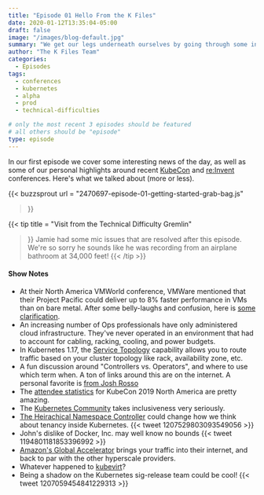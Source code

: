 ```yaml
---
title: "Episode 01 Hello From the K Files"
date: 2020-01-12T13:35:04-05:00
draft: false
image: "/images/blog-default.jpg"
summary: "We get our legs underneath ourselves by going through some interesting news items we found that morning."
author: "The K Files Team"
categories: 
  - Episodes
tags:
  - conferences
  - kubernetes
  - alpha
  - prod
  - technical-difficulties

# only the most recent 3 episodes should be featured
# all others should be "episode"
type: episode
---
```


In our first episode we cover some interesting news of the day, as well as some of our personal highlights around recent [KubeCon](https://events19.linuxfoundation.org/events/kubecon-cloudnativecon-north-america-2019/) and [re:Invent](https://reinvent.awsevents.com/) conferences. Here's what we talked about (more or less).

{{< buzzsprout 
url = "2470697-episode-01-getting-started-grab-bag.js"
>}}

{{< tip 
title = "Visit from the Technical Difficulty Gremlin"
>}}
Jamie had some mic issues that are resolved after this episode. We're so sorry he sounds like he was recording from an airplane bathroom at 34,000 feet!
{{< /tip >}}

#### Show Notes

* At their North America VMWorld conference, VMWare mentioned that their Project Pacific could deliver up to 8% faster performance in VMs than on bare metal. After some belly-laughs and confusion, here is [some clarification](https://blogs.vmware.com/performance/2019/10/how-does-project-pacific-deliver-8-better-performance-than-bare-metal.html). 
* An increasing number of Ops professionals have only administered cloud infrastructure. They've never operated in an environment that had to account for cabling, racking, cooling, and power budgets.
* In Kubernetes 1.17, the [Service Topology](https://kubernetes.io/docs/concepts/services-networking/service-topology/) capability allows you to route traffic based on your cluster topology like rack, availability zone, etc.
* A fun discussion around "Controllers vs. Operators", and where to use which term when. A ton of links around this are on the internet. A personal favorite is [from Josh Rosso](https://octetz.com/docs/2019/2019-10-13-controllers-and-operators/)
* The [attendee statistics](https://www.cncf.io/blog/2020/01/09/kubecon-cloudnativecon-north-america-2019-conference-transparency-report-the-biggest-kubecon-cloudnativecon-to-date/) for KubeCon 2019 North America are pretty amazing.
* The [Kubernetes Community](https://kubernetes.io/community/) takes inclusiveness very seriously. 
* [The Heirachical Namespace Controller](https://github.com/kubernetes-sigs/multi-tenancy/tree/master/incubator/hnc) could change how we think about tenancy inside Kubernetes.
{{< tweet 1207529803093549056 >}}
* John's dislike of Docker, Inc. may well know no bounds
{{< tweet 1194801181853396992 >}}
* [Amazon's Global Accelerator](https://aws.amazon.com/global-accelerator/) brings your traffic into their internet, and back to par with the other hyperscale providers.
* Whatever happened to [kubevirt](https://github.com/kubevirt)?
* Being a shadow on the Kubernetes sig-release team could be cool!
{{< tweet 1207059454841229313 >}}